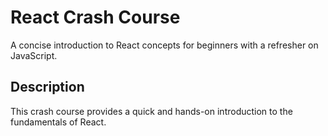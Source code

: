 # React Crash Course

A concise introduction to React concepts for beginners with a refresher on JavaScript.

## Description

This crash course provides a quick and hands-on introduction to the fundamentals of React. 


